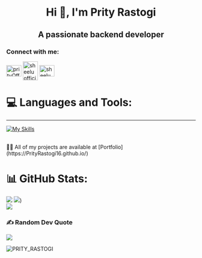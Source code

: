 <h1 align="center">Hi 👋, I'm Prity Rastogi</h1>
<h2 align="center">A passionate backend developer</h2>

<h3 align="left">Connect with me:</h3>
<p align="left">
<a href="https://www.linkedin.com/in/prity-rastogi/" target="blank"><img align="center" src="https://raw.githubusercontent.com/rahuldkjain/github-profile-readme-generator/master/src/images/icons/Social/linked-in-alt.svg" alt="prityOfficial" height="30" width="40" /></a>
<a href="https://www.hackerrank.com/profile/surajyoti9839" target="blank"><img align="center" src="https://raw.githubusercontent.com/rahuldkjain/github-profile-readme-generator/master/src/images/icons/Social/hackerrank.svg" alt="sheeluofficial" height="50" width="40" /></a>
<a href="https://leetcode.com/Prity_Rastogi/" target="blank"><img align="center" src="https://raw.githubusercontent.com/rahuldkjain/github-profile-readme-generator/master/src/images/icons/Social/leet-code.svg" alt="sheeluofficial" height="30" width="40" /></a>
<!-- <a href="https://leetcode.com/Prity_Rastogi/" target="blank"><img align="center" src="https://raw.githubusercontent.com/rahuldkjain/github-profile-readme-generator/master/src/images/icons/Social/leetcode.svg" alt="sheeluofficial" height="30" width="40" /></a> -->
</p>

# 💻 Languages and Tools:

<hr/>

[![My Skills](https://skillicons.dev/icons?i=java,html,css,bootstrap,js,nodejs,expressjs,mongodb,mysql,redis,github,git,postman,netlify,vercel&theme=light)](https://skillicons.dev)

<br/>
👨‍💻 All of my projects are available at [Portfolio](https://PrityRastogi16.github.io/)

# 📊 GitHub Stats:

![](https://github-readme-streak-stats.herokuapp.com/?user=PrityRastogi16=dark&hide_border=false)
![](https://github-readme-stats.vercel.app/api/top-langs/?username=PrityRastogi16&theme=dark&hide_border=false&include_all_commits=false&count_private=false&layout=compact))<br/>
![](https://github-readme-stats.vercel.app/api?username=PrityRastogi16&theme=dark&hide_border=false&include_all_commits=false&count_private=false)<br/>


### ✍️ Random Dev Quote
![](https://quotes-github-readme.vercel.app/api?type=horizontal&theme=radical)

<p align="left"> <img src="https://komarev.com/ghpvc/?username=PrityRastogi16&label=Profile%20views&color=0e75b6&style=flat" alt="PRITY_RASTOGI" /> </p>
